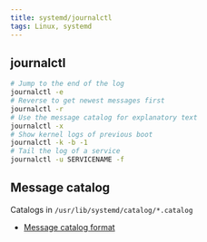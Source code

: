 ```yaml
---
title: systemd/journalctl
tags: Linux, systemd
---
```


## journalctl

```bash
# Jump to the end of the log
journalctl -e
# Reverse to get newest messages first
journalctl -r
# Use the message catalog for explanatory text
journalctl -x
# Show kernel logs of previous boot
journalctl -k -b -1
# Tail the log of a service
journalctl -u SERVICENAME -f
```

## Message catalog

Catalogs in `/usr/lib/systemd/catalog/*.catalog`

- [Message catalog format](https://www.freedesktop.org/wiki/Software/systemd/catalog/)
